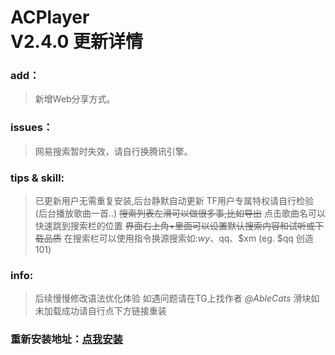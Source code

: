 # ACPlayer<br>V2.4.0 更新详情
### add：
>新增Web分享方式。

### issues：
>网易搜索暂时失效，请自行换腾讯引擎。

### tips & skill:
>已更新用户无需重复安装,后台静默自动更新
>TF用户专属特权请自行检验(后台播放歌曲一首..)
>~~搜索列表左滑可以做很多事,比如导出~~
>点击歌曲名可以快速跳到搜索栏的位置
>~~界面右上角+里面可以设置默认搜索内容和试听或下载品质~~
>在搜索栏可以使用指令换源搜索如:$wy、$qq、$xm (eg. $qq 创造101)

### info:
>后续慢慢修改语法优化体验
>如遇问题请在TG上找作者 *@AbleCats*
>滑块如未加载成功请自行点下方链接重装

### 重新安装地址：[点我安装](https://xteko.com/redir?name=ACPlayer&url=http://js.able.cat/ACPlayer/.output/ACPlayer.box)